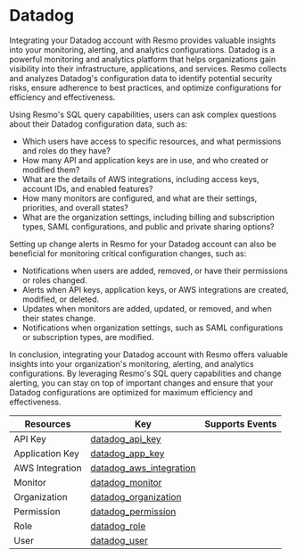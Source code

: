 Datadog
=======
Integrating your Datadog account with Resmo provides valuable insights into your monitoring, alerting, and analytics configurations. Datadog is a powerful monitoring and analytics platform that helps organizations gain visibility into their infrastructure, applications, and services. Resmo collects and analyzes Datadog's configuration data to identify potential security risks, ensure adherence to best practices, and optimize configurations for efficiency and effectiveness.

Using Resmo's SQL query capabilities, users can ask complex questions about their Datadog configuration data, such as:

* Which users have access to specific resources, and what permissions and roles do they have?
* How many API and application keys are in use, and who created or modified them?
* What are the details of AWS integrations, including access keys, account IDs, and enabled features?
* How many monitors are configured, and what are their settings, priorities, and overall states?
* What are the organization settings, including billing and subscription types, SAML configurations, and public and private sharing options?

Setting up change alerts in Resmo for your Datadog account can also be beneficial for monitoring critical configuration changes, such as:

* Notifications when users are added, removed, or have their permissions or roles changed.
* Alerts when API keys, application keys, or AWS integrations are created, modified, or deleted.
* Updates when monitors are added, updated, or removed, and when their states change.
* Notifications when organization settings, such as SAML configurations or subscription types, are modified.

In conclusion, integrating your Datadog account with Resmo offers valuable insights into your organization's monitoring, alerting, and analytics configurations. By leveraging Resmo's SQL query capabilities and change alerting, you can stay on top of important changes and ensure that your Datadog configurations are optimized for maximum efficiency and effectiveness.

| **Resources**   | **Key**                                                   | **Supports Events** |
| --------------- | --------------------------------------------------------- | ------------------- |
| API Key         | [datadog\_api\_key](datadog\_api\_key.md)                 |                     |
| Application Key | [datadog\_app\_key](datadog\_app\_key.md)                 |                     |
| AWS Integration | [datadog\_aws\_integration](datadog\_aws\_integration.md) |                     |
| Monitor         | [datadog\_monitor](datadog\_monitor.md)                   |                     |
| Organization    | [datadog\_organization](datadog\_organization.md)         |                     |
| Permission      | [datadog\_permission](datadog\_permission.md)             |                     |
| Role            | [datadog\_role](datadog\_role.md)                         |                     |
| User            | [datadog\_user](datadog\_user.md)                         |                     |
